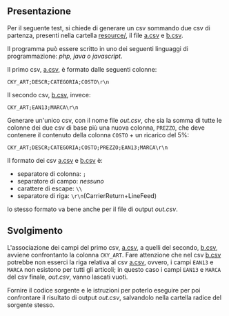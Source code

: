 Presentazione
---
Per il seguente test, si chiede di generare un csv sommando due csv di partenza, presenti nella
cartella [resource/](https://github.com/trexon-ict/hiring-test-1/tree/master/resources), il file [a.csv](https://github.com/trexon-ict/hiring-test-1/blob/master/resources/a.csv) e [b.csv](https://github.com/trexon-ict/hiring-test-1/blob/master/resources/b.csv).

Il programma può essere scritto in uno dei seguenti linguaggi di programmazione: *php, java o javascript*.

Il primo csv, [a.csv](https://github.com/trexon-ict/hiring-test-1/blob/master/resources/a.csv), è formato dalle seguenti colonne:
```csv
CKY_ART;DESCR;CATEGORIA;COSTO\r\n
```

Il secondo csv, [b.csv](https://link), invece:
```csv
CKY_ART;EAN13;MARCA\r\n
```

Generare un'unico csv, con il nome file *out.csv*, che sia la somma di tutte le colonne dei due csv di base più una nuova colonna, `PREZZO`, che deve contenere il contenuto della colonna `COSTO` + un ricarico del 5%:
```csv
CKY_ART;DESCR;CATEGORIA;COSTO;PREZZO;EAN13;MARCA\r\n
```
Il formato dei csv [a.csv](https://github.com/trexon-ict/hiring-test-1/blob/master/resources/a.csv) e [b.csv](https://github.com/trexon-ict/hiring-test-1/blob/master/resources/b.csv) è:
- separatore di colonna: `;`
- separatore di campo: *nessuno*
- carattere di escape: `\\`
- separatore di riga: `\r\n`(CarrierReturn+LineFeed)

lo stesso formato va bene anche per il file di output *out.csv*.

Svolgimento
---
L'associazione dei campi del primo csv, [a.csv](https://github.com/trexon-ict/hiring-test-1/blob/master/resources/a.csv), a quelli del secondo, [b.csv](https://github.com/trexon-ict/hiring-test-1/blob/master/resources/b.csv), avviene confrontanto la colonna `CKY_ART`. Fare attenzione che nel csv [b.csv](https://github.com/trexon-ict/hiring-test-1/blob/master/resources/b.csv) potrebbe non esserci la riga relativa al csv [a.csv](https://github.com/trexon-ict/hiring-test-1/blob/master/resources/a.csv), ovvero, i campi `EAN13` e `MARCA` non esistono per tutti gli articoli; in questo caso i campi `EAN13` e `MARCA` del csv finale, *out.csv*, vanno lascati vuoti.

Fornire il codice sorgente e le istruzioni per poterlo eseguire per poi confrontare il risultato di output *out.csv*, salvandolo nella cartella radice del sorgente stesso.
